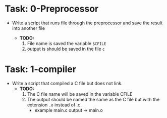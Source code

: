 # Task: 0-Preprocessor

- Write a script that runs file through the preprocessor and save the result into another file

  - **TODO:**
    1. File name is saved the variable `$CFILE`
    2. output is should be saved in the file `c`

# Task: 1-compiler

- Write a script that compiled a C file but does not link.
  - **TODO:**
    1.  The C file name will be saved in the variable CFILE
    2.  The output should be named the same as the C file but with the extension `.o` instead of .c
        - example main.c output -> main.o
